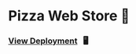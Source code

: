 # Pizza Web Store 🍕

### [View Deployment](https://sashaspievakov.github.io/travel-tours-landing/) &nbsp; 🖥️
